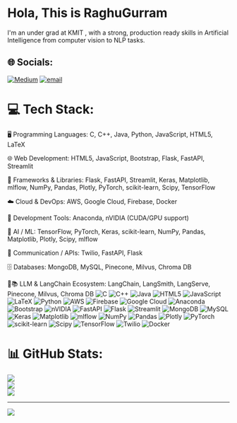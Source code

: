# Hola, This is RaghuGurram
I'm an under grad at KMIT , with a strong, production ready skills in Artificial Intelligence from computer vision to NLP tasks.


## 🌐 Socials:
[![Medium](https://img.shields.io/badge/Medium-12100E?logo=medium&logoColor=white)](https://medium.com/@Raghugurran) [![email](https://img.shields.io/badge/Email-D14836?logo=gmail&logoColor=white)](mailto:raghugurram5690@gmail.com) 

# 💻 Tech Stack:

🖥️ Programming Languages:
C, C++, Java, Python, JavaScript, HTML5, LaTeX

🌐 Web Development:
HTML5, JavaScript, Bootstrap, Flask, FastAPI, Streamlit

🧱 Frameworks & Libraries:
Flask, FastAPI, Streamlit, Keras, Matplotlib, mlflow, NumPy, Pandas, Plotly, PyTorch, scikit-learn, Scipy, TensorFlow

☁️ Cloud & DevOps:
AWS, Google Cloud, Firebase, Docker

🔧 Development Tools:
Anaconda, nVIDIA (CUDA/GPU support)

🤖 AI / ML:
TensorFlow, PyTorch, Keras, scikit-learn, NumPy, Pandas, Matplotlib, Plotly, Scipy, mlflow

💬 Communication / APIs:
Twilio, FastAPI, Flask

🗄️ Databases:
MongoDB, MySQL, Pinecone, Milvus, Chroma DB

🧠📚 LLM & LangChain Ecosystem:
LangChain, LangSmith, LangServe, Pinecone, Milvus, Chroma DB
![C](https://img.shields.io/badge/c-%2300599C.svg?style=plastic&logo=c&logoColor=white) ![C++](https://img.shields.io/badge/c++-%2300599C.svg?style=plastic&logo=c%2B%2B&logoColor=white) ![Java](https://img.shields.io/badge/java-%23ED8B00.svg?style=plastic&logo=openjdk&logoColor=white) ![HTML5](https://img.shields.io/badge/html5-%23E34F26.svg?style=plastic&logo=html5&logoColor=white) ![JavaScript](https://img.shields.io/badge/javascript-%23323330.svg?style=plastic&logo=javascript&logoColor=%23F7DF1E) ![LaTeX](https://img.shields.io/badge/latex-%23008080.svg?style=plastic&logo=latex&logoColor=white) ![Python](https://img.shields.io/badge/python-3670A0?style=plastic&logo=python&logoColor=ffdd54) ![AWS](https://img.shields.io/badge/AWS-%23FF9900.svg?style=plastic&logo=amazon-aws&logoColor=white) ![Firebase](https://img.shields.io/badge/firebase-%23039BE5.svg?style=plastic&logo=firebase) ![Google Cloud](https://img.shields.io/badge/GoogleCloud-%234285F4.svg?style=plastic&logo=google-cloud&logoColor=white) ![Anaconda](https://img.shields.io/badge/Anaconda-%2344A833.svg?style=plastic&logo=anaconda&logoColor=white) ![Bootstrap](https://img.shields.io/badge/bootstrap-%238511FA.svg?style=plastic&logo=bootstrap&logoColor=white) ![nVIDIA](https://img.shields.io/badge/cuda-000000.svg?style=plastic&logo=nVIDIA&logoColor=green) ![FastAPI](https://img.shields.io/badge/FastAPI-005571?style=plastic&logo=fastapi) ![Flask](https://img.shields.io/badge/flask-%23000.svg?style=plastic&logo=flask&logoColor=white) ![Streamlit](https://img.shields.io/badge/Streamlit-%23FE4B4B.svg?style=plastic&logo=streamlit&logoColor=white) ![MongoDB](https://img.shields.io/badge/MongoDB-%234ea94b.svg?style=plastic&logo=mongodb&logoColor=white) ![MySQL](https://img.shields.io/badge/mysql-4479A1.svg?style=plastic&logo=mysql&logoColor=white) ![Keras](https://img.shields.io/badge/Keras-%23D00000.svg?style=plastic&logo=Keras&logoColor=white) ![Matplotlib](https://img.shields.io/badge/Matplotlib-%23ffffff.svg?style=plastic&logo=Matplotlib&logoColor=black) ![mlflow](https://img.shields.io/badge/mlflow-%23d9ead3.svg?style=plastic&logo=numpy&logoColor=blue) ![NumPy](https://img.shields.io/badge/numpy-%23013243.svg?style=plastic&logo=numpy&logoColor=white) ![Pandas](https://img.shields.io/badge/pandas-%23150458.svg?style=plastic&logo=pandas&logoColor=white) ![Plotly](https://img.shields.io/badge/Plotly-%233F4F75.svg?style=plastic&logo=plotly&logoColor=white) ![PyTorch](https://img.shields.io/badge/PyTorch-%23EE4C2C.svg?style=plastic&logo=PyTorch&logoColor=white) ![scikit-learn](https://img.shields.io/badge/scikit--learn-%23F7931E.svg?style=plastic&logo=scikit-learn&logoColor=white) ![Scipy](https://img.shields.io/badge/SciPy-%230C55A5.svg?style=plastic&logo=scipy&logoColor=%white) ![TensorFlow](https://img.shields.io/badge/TensorFlow-%23FF6F00.svg?style=plastic&logo=TensorFlow&logoColor=white) ![Twilio](https://img.shields.io/badge/Twilio-F22F46?style=plastic&logo=Twilio&logoColor=white) ![Docker](https://img.shields.io/badge/docker-%230db7ed.svg?style=plastic&logo=docker&logoColor=white)
# 📊 GitHub Stats:
![](https://github-readme-stats.vercel.app/api?username=raghu-gurram&theme=dark&hide_border=false&include_all_commits=false&count_private=false)<br/>
![](https://nirzak-streak-stats.vercel.app/?user=raghu-gurram&theme=dark&hide_border=false)<br/>
![](https://github-readme-stats.vercel.app/api/top-langs/?username=raghu-gurram&theme=dark&hide_border=false&include_all_commits=false&count_private=false&layout=compact)

---
[![](https://visitcount.itsvg.in/api?id=raghu-gurram&icon=0&color=0)](https://visitcount.itsvg.in)

<!-- Proudly created with GPRM ( https://gprm.itsvg.in ) -->
